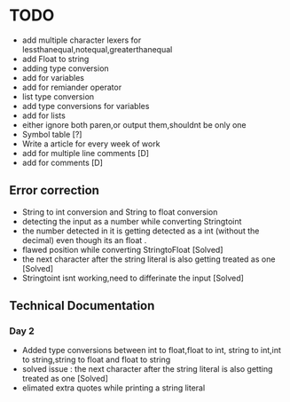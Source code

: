 # TODO

- add multiple character lexers for lessthanequal,notequal,greaterthanequal
- add Float to string
- adding type conversion
- add for variables 
- add for remiander operator
- list type conversion
- add type conversions for variables 
- add for lists
- either ignore both paren,or output them,shouldnt be only one  
- Symbol table [?]
- Write a article for every week of work
- add for multiple line comments [D]
- add for comments [D]

## Error correction

- String to int conversion and String to float conversion 
- detecting the input as a number while converting Stringtoint
- the number detected in it is getting detected as a int (without the decimal) even though its an float .
- flawed position while converting StringtoFloat [Solved]
- the next character after the string literal is also getting treated as one [Solved]
- Stringtoint isnt working,need to differinate the input [Solved]


## Technical Documentation 

### Day 2

- Added type conversions between int to float,float to int, string to int,int to string,string to float and float to string
- solved issue : the next character after the string literal is also getting treated as one [Solved]
- elimated extra quotes while printing a string literal

